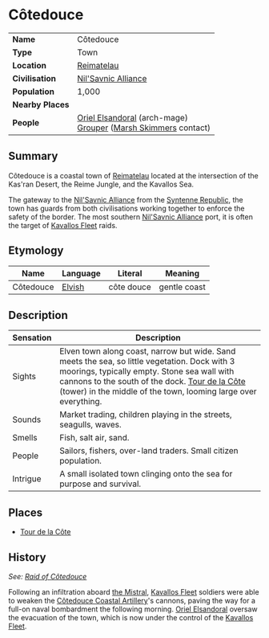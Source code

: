 # Côtedouce

|||
| --- | --- |
| **Name** | Côtedouce | place.4
| **Type** | Town |
| **Location** | [Reimatelau](../../civilisations/nilsavnic-alliance/states/reimatelau.md) |
| **Civilisation** | [Nil'Savnic Alliance](../../civilisations/nilsavnic-alliance/nilsavnic-alliance.md) |
| **Population** | 1,000 |
| **Nearby Places** | |
| **People** | [Oriel Elsandoral](../../characters/oriel-elsandoral.md) (arch-mage)<br>[Grouper](../../characters/grouper.md) ([Marsh Skimmers](../../organisations/criminals/marsh-skimmers.md) contact) |

## Summary

Côtedouce is a coastal town of [Reimatelau](../../civilisations/nilsavnic-alliance/states/reimatelau.md) located at the intersection of the Kas'ran Desert, the Reime Jungle, and the Kavallos Sea.

The gateway to the [Nil'Savnic Alliance](../../civilisations/nilsavnic-alliance/nilsavnic-alliance.md) from the [Syntenne Republic](../../civilisations/syntenne-republic/syntenne-republic.md), the town has guards from both civilisations working together to enforce the safety of the border. The most southern [Nil'Savnic Alliance](../../civilisations/nilsavnic-alliance/nilsavnic-alliance.md) port, it is often the target of [Kavallos Fleet](../../civilisations/kavallos-fleet/kavallos-fleet.md) raids.

## Etymology

| Name | Language | Literal | Meaning | 
| --- | --- | --- | --- |
| Côtedouce | [Elvish](../../languages/elvish.md) | côte douce | gentle coast |

## Description

| Sensation | Description |
| ---- | --- |
| Sights | Elven town along coast, narrow but wide. Sand meets the sea, so little vegetation. Dock with 3 moorings, typically empty. Stone sea wall with cannons to the south of the dock. [Tour de la Côte](../buildings/government/tour-de-la-cote.md) (tower) in the middle of the town, looming large over everything. |
| Sounds | Market trading, children playing in the streets, seagulls, waves. |
| Smells | Fish, salt air, sand. |
| People | Sailors, fishers, over-land traders. Small citizen population. |
| Intrigue | A small isolated town clinging onto the sea for purpose and survival. |

## Places

- [Tour de la Côte](../buildings/government/tour-de-la-cote.md)

## History

*See: [Raid of Côtedouce](../../history/events/raid-of-cotedouce.md)*

Following an infiltration aboard [the Mistral](../ships/the-mistral.md), [Kavallos Fleet](../../civilisations/kavallos-fleet/kavallos-fleet.md) soldiers were able to weaken the [Côtedouce Coastal Artillery](../structures/cotedouce-coastal-artillery.md)'s cannons, paving the way for a full-on naval bombardment the following morning. [Oriel Elsandoral](../../characters/oriel-elsandoral.md) oversaw the evacuation of the town, which is now under the control of the [Kavallos Fleet](../../civilisations/kavallos-fleet/kavallos-fleet.md).
